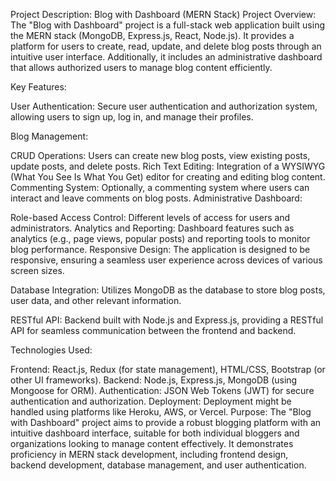 
Project Description: Blog with Dashboard (MERN Stack)
Project Overview:
The "Blog with Dashboard" project is a full-stack web application built using the MERN stack (MongoDB, Express.js, React, Node.js). It provides a platform for users to create, read, update, and delete blog posts through an intuitive user interface. Additionally, it includes an administrative dashboard that allows authorized users to manage blog content efficiently.


Key Features:

User Authentication: Secure user authentication and authorization system, allowing users to sign up, log in, and manage their profiles.

Blog Management:

CRUD Operations: Users can create new blog posts, view existing posts, update posts, and delete posts.
Rich Text Editing: Integration of a WYSIWYG (What You See Is What You Get) editor for creating and editing blog content.
Commenting System: Optionally, a commenting system where users can interact and leave comments on blog posts.
Administrative Dashboard:

Role-based Access Control: Different levels of access for users and administrators.
Analytics and Reporting: Dashboard features such as analytics (e.g., page views, popular posts) and reporting tools to monitor blog performance.
Responsive Design: The application is designed to be responsive, ensuring a seamless user experience across devices of various screen sizes.

Database Integration: Utilizes MongoDB as the database to store blog posts, user data, and other relevant information.

RESTful API: Backend built with Node.js and Express.js, providing a RESTful API for seamless communication between the frontend and backend.

Technologies Used:

Frontend: React.js, Redux (for state management), HTML/CSS, Bootstrap (or other UI frameworks).
Backend: Node.js, Express.js, MongoDB (using Mongoose for ORM).
Authentication: JSON Web Tokens (JWT) for secure authentication and authorization.
Deployment: Deployment might be handled using platforms like Heroku, AWS, or Vercel.
Purpose:
The "Blog with Dashboard" project aims to provide a robust blogging platform with an intuitive dashboard interface, suitable for both individual bloggers and organizations looking to manage content effectively. It demonstrates proficiency in MERN stack development, including frontend design, backend development, database management, and user authentication.
